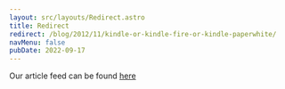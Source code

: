 ```yaml
---
layout: src/layouts/Redirect.astro
title: Redirect
redirect: /blog/2012/11/kindle-or-kindle-fire-or-kindle-paperwhite/
navMenu: false
pubDate: 2022-09-17
---
```

<div>
Our article feed can be found <a href="/blog/2012/11/kindle-or-kindle-fire-or-kindle-paperwhite/">here</a>
</div>
